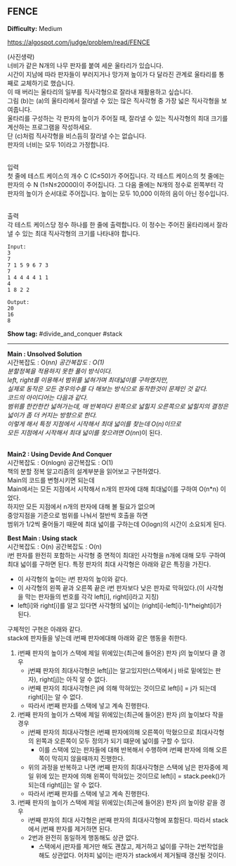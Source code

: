 ## FENCE

**Difficulty:** Medium

https://algospot.com/judge/problem/read/FENCE

(사진생략) <br/>
너비가 같은 N개의 나무 판자를 붙여 세운 울타리가 있습니다. <br/>
시간이 지남에 따라 판자들이 부러지거나 망가져 높이가 다 달라진 관계로 울타리를 통째로 교체하기로 했습니다. <br/>
이 때 버리는 울타리의 일부를 직사각형으로 잘라내 재활용하고 싶습니다. <br/>
그림 (b)는 (a)의 울타리에서 잘라낼 수 있는 많은 직사각형 중 가장 넓은 직사각형을 보여줍니다. <br/>
울타리를 구성하는 각 판자의 높이가 주어질 때, 잘라낼 수 있는 직사각형의 최대 크기를 계산하는 프로그램을 작성하세요. <br/>
단 (c)처럼 직사각형을 비스듬히 잘라낼 수는 없습니다. <br/>
판자의 너비는 모두 1이라고 가정합니다. <br/><br/>

입력 <br/>
첫 줄에 테스트 케이스의 개수 C (C≤50)가 주어집니다. 각 테스트 케이스의 첫 줄에는 판자의 수 N (1≤N≤20000)이 주어집니다. 그 다음 줄에는 N개의 정수로 왼쪽부터 각 판자의 높이가 순서대로 주어집니다. 높이는 모두 10,000 이하의 음이 아닌 정수입니다. <br/><br/>

출력 <br/>
각 테스트 케이스당 정수 하나를 한 줄에 출력합니다. 이 정수는 주어진 울타리에서 잘라낼 수 있는 최대 직사각형의 크기를 나타내야 합니다. <br/>

```
Input:
3
7
7 1 5 9 6 7 3
7
1 4 4 4 4 1 1
4
1 8 2 2

Output:
20
16
8
```

**Show tag:** \#divide_and_conquer \#stack

------------------------------------

**Main : Unsolved Solution** <br/>
시간복잡도 : O(n*n) 공간복잡도 : O(1) <br/>
분할정복을 적용하지 못한 풀이 방식이다. <br/>
left, right를 이용해서 범위를 넓혀가며 최대넓이를 구하였지만, <br/>
실제로 동작은 모든 경우의수를 다 해보는 방식으로 동작한것이 문제인 것 같다. <br/>
코드의 아이디어는 다음과 같다. <br/>
범위를 한칸한칸 넓혀가는데, 매 반복마다 왼쪽으로 넓힐지 오른쪽으로 넓힐지의 결정은 넓이가 좀 더 커지는 방향으로 한다. <br/>
이렇게 해서 특정 지점에서 시작해서 최대 넓이를 찾는데 O(n)이므로 <br/>
모든 지점에서 시작해서 최대 넓이를 찾으려면 O(n*n)이 된다. <br/><br/>

**Main2 : Using Devide And Conquer** <br/>
시간복잡도 : O(nlogn) 공간복잡도 : O(1) <br/>
책의 분할 정복 알고리즘의 설계부분을 읽어보고 구현하였다. <br/>
Main의 코드를 변형시키면 되는데 <br/>
Main에서는 모든 지점에서 시작해서 n개의 판자에 대해 최대넓이를 구하여 O(n*n) 이었다. <br/>
하지만 모든 지점에서 n개의 판자에 대해 볼 필요가 없으며 <br/>
중앙지점을 기준으로 범위를 나눠서 절반씩 호출을 하면 <br/>
범위가 1/2씩 줄어들기 때문에 최대 넓이를 구하는데 O(logn)의 시간이 소요되게 된다. <br/>

**Best Main : Using stack** <br/>
시간복잡도 : O(n) 공간복잡도 : O(n) <br/>
i번 판자를 완전히 포함하는 사각형 중 면적이 최대인 사각형을 n개에 대해 모두 구하여 최대 넓이를 구하면 된다.
특정 판자의 최대 사각형은 아래와 같은 특징을 가진다. <br/>
* 이 사각형의 높이는 i번 판자의 높이와 같다.
* 이 사각형의 왼쪽 끝과 오른쪽 끝은 i번 판자보다 낮은 판자로 막혀있다.(이 사각형을 막는 판자들의 번호를 각각 left[i], right[i]라고 지칭)
* left[i]와 right[i]를 알고 있다면 사각형의 넓이는 (right[i]-left[i]-1)*height[i]가 된다.

구체적인 구현은 아래와 같다. <br/>
stack에 판자들을 넣는데 i번째 판자에대해 아래와 같은 행동을 취한다. <br/>
1. i번째 판자의 높이가 스택에 제일 위에있는(최근에 들어온) 판자 j의 높이보다 클 경우
	* j번쨰 판자의 최대사각형은 left[j]는 알고있지만(스택에서 j 바로 밑에있는 판자), right[j]는 아직 알 수 없다.
	* i번째 판자의 최대사각형은 j에 의해 막혀있는 것이므로 left[i] = j가 되는데 right[i]는 알 수 없다.
	* 따라서 i번째 판자를 스택에 넣고 계속 진행한다.
2. i번째 판자의 높이가 스택에 제일 위에있는(최근에 들어온) 판자 j의 높이보다 작을 경우
	* j번째 판자의 최대사각형은 i번쨰 판자에의해 오른쪽이 막혔으므로 최대사각형의 왼쪽과 오른쪽이 모두 정의가 되기 떄문에 넓이를 구할 수 있다.
		* 이를 스택에 있는 판자들에 대해 반복해서 수행하며 i번째 판자에 의해 오른쪽이 막히지 않을때까지 진행한다.
	* 위의 과정을 반복하고 나면 i번째 판자의 최대사각형은 스택에 남은 판자중에 제일 위에 있는 판자에 의해 왼쪽이 막혀있는 것이므로 left[i] = stack.peek()가 되는데 right[j]는 알 수 없다.
	* 따라서 i번째 판자를 스택에 넣고 계속 진행한다.
3. i번째 판자의 높이가 스택에 제일 위에있는(최근에 들어온) 판자 j의 높이랑 같을 경우
	* i번째 판자의 최대 사각형은 j번째 판자의 최대사각형에 포함된다. 따라서 stack에서 j번째 판자를 제거하면 된다.
	* 2번과 완전히 동일하게 행동해도 상관 없다.
		* 스택에서 j판자를 제거만 해도 괜찮고, 제거하고 넓이를 구하는 2번작업을 해도 상관없다. 어차피 넓이는 i판자가 stack에서 제거될때 갱신될 것이다.
